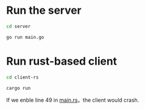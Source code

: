 
# Run the server
```bash
cd server 

go run main.go
```

# Run rust-based client
```bash
cd client-rs

cargo run
```

If we enble line 49 in [main.rs](./client-rs/src/main.rs)，the client would crash.
